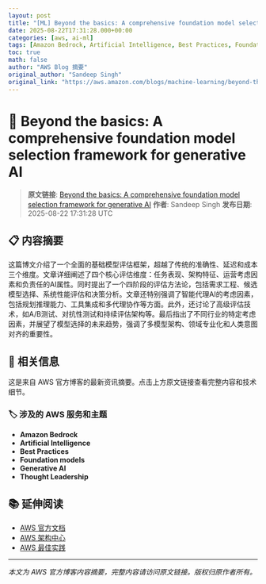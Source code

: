 ```yaml
---
layout: post
title: "[ML] Beyond the basics: A comprehensive foundation model selection framework for generative AI"
date: 2025-08-22T17:31:28.000+00:00
categories: [aws, ai-ml]
tags: [Amazon Bedrock, Artificial Intelligence, Best Practices, Foundation models, Generative AI, Thought Leadership]
toc: true
math: false
author: "AWS Blog 摘要"
original_author: "Sandeep Singh"
original_link: "https://aws.amazon.com/blogs/machine-learning/beyond-the-basics-a-comprehensive-foundation-model-selection-framework-for-generative-ai/"
---
```


# 🤖 Beyond the basics: A comprehensive foundation model selection framework for generative AI

> **原文链接**: [Beyond the basics: A comprehensive foundation model selection framework for generative AI](https://aws.amazon.com/blogs/machine-learning/beyond-the-basics-a-comprehensive-foundation-model-selection-framework-for-generative-ai/)
> **作者**: Sandeep Singh
> **发布日期**: 2025-08-22 17:31:28 UTC

## 📋 内容摘要

这篇博文介绍了一个全面的基础模型评估框架，超越了传统的准确性、延迟和成本三个维度。文章详细阐述了四个核心评估维度：任务表现、架构特征、运营考虑因素和负责任的AI属性。同时提出了一个四阶段的评估方法论，包括需求工程、候选模型选择、系统性能评估和决策分析。文章还特别强调了智能代理AI的考虑因素，包括规划推理能力、工具集成和多代理协作等方面。此外，还讨论了高级评估技术，如A/B测试、对抗性测试和持续评估架构等。最后指出了不同行业的特定考虑因素，并展望了模型选择的未来趋势，强调了多模型架构、领域专业化和人类意图对齐的重要性。

## 🔗 相关信息

这是来自 AWS 官方博客的最新资讯摘要。点击上方原文链接查看完整内容和技术细节。

### 🏷️ 涉及的 AWS 服务和主题

- **Amazon Bedrock**
- **Artificial Intelligence**
- **Best Practices**
- **Foundation models**
- **Generative AI**
- **Thought Leadership**

## 📚 延伸阅读

- [AWS 官方文档](https://docs.aws.amazon.com/)
- [AWS 架构中心](https://aws.amazon.com/architecture/)
- [AWS 最佳实践](https://aws.amazon.com/architecture/well-architected/)

---

*本文为 AWS 官方博客内容摘要，完整内容请访问原文链接。版权归原作者所有。*